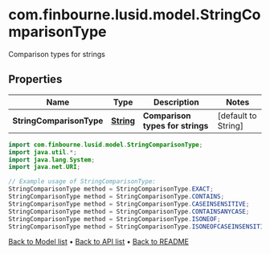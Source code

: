 # com.finbourne.lusid.model.StringComparisonType
Comparison types for strings

## Properties

Name | Type | Description | Notes
------------ | ------------- | ------------- | -------------
**StringComparisonType** | [**String**](.md) | **Comparison types for strings** | [default to String]

```java
import com.finbourne.lusid.model.StringComparisonType;
import java.util.*;
import java.lang.System;
import java.net.URI;

// Example usage of StringComparisonType:
StringComparisonType method = StringComparisonType.EXACT;
StringComparisonType method = StringComparisonType.CONTAINS;
StringComparisonType method = StringComparisonType.CASEINSENSITIVE;
StringComparisonType method = StringComparisonType.CONTAINSANYCASE;
StringComparisonType method = StringComparisonType.ISONEOF;
StringComparisonType method = StringComparisonType.ISONEOFCASEINSENSITIVE;
```


[Back to Model list](../README.md#documentation-for-models) &#8226; [Back to API list](../README.md#documentation-for-api-endpoints) &#8226; [Back to README](../README.md)

